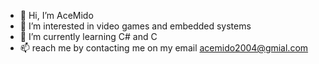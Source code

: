 - 👋 Hi, I’m AceMido
- 👀 I’m interested in video games and embedded systems
- 🌱 I’m currently learning C# and C
- 📫 reach me by contacting me on my email acemido2004@gmial.com 

<!---
AceMido/AceMido is a ✨ special ✨ repository because its `README.md` (this file) appears on your GitHub profile.
You can click the Preview link to take a look at your changes.
--->
